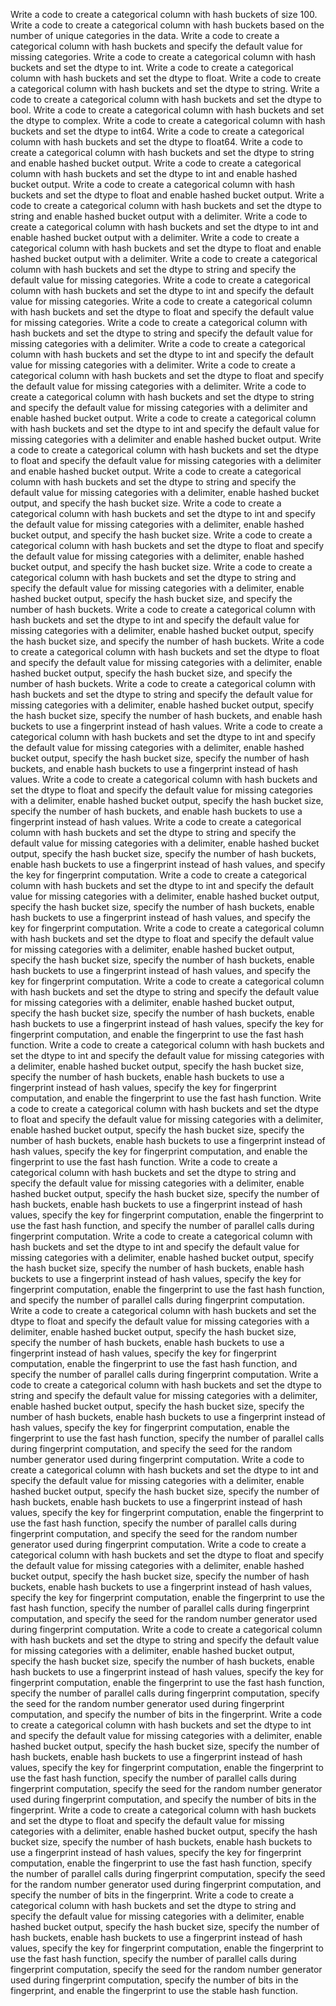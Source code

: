 Write a code to create a categorical column with hash buckets of size 100.
Write a code to create a categorical column with hash buckets based on the number of unique categories in the data.
Write a code to create a categorical column with hash buckets and specify the default value for missing categories.
Write a code to create a categorical column with hash buckets and set the dtype to int.
Write a code to create a categorical column with hash buckets and set the dtype to float.
Write a code to create a categorical column with hash buckets and set the dtype to string.
Write a code to create a categorical column with hash buckets and set the dtype to bool.
Write a code to create a categorical column with hash buckets and set the dtype to complex.
Write a code to create a categorical column with hash buckets and set the dtype to int64.
Write a code to create a categorical column with hash buckets and set the dtype to float64.
Write a code to create a categorical column with hash buckets and set the dtype to string and enable hashed bucket output.
Write a code to create a categorical column with hash buckets and set the dtype to int and enable hashed bucket output.
Write a code to create a categorical column with hash buckets and set the dtype to float and enable hashed bucket output.
Write a code to create a categorical column with hash buckets and set the dtype to string and enable hashed bucket output with a delimiter.
Write a code to create a categorical column with hash buckets and set the dtype to int and enable hashed bucket output with a delimiter.
Write a code to create a categorical column with hash buckets and set the dtype to float and enable hashed bucket output with a delimiter.
Write a code to create a categorical column with hash buckets and set the dtype to string and specify the default value for missing categories.
Write a code to create a categorical column with hash buckets and set the dtype to int and specify the default value for missing categories.
Write a code to create a categorical column with hash buckets and set the dtype to float and specify the default value for missing categories.
Write a code to create a categorical column with hash buckets and set the dtype to string and specify the default value for missing categories with a delimiter.
Write a code to create a categorical column with hash buckets and set the dtype to int and specify the default value for missing categories with a delimiter.
Write a code to create a categorical column with hash buckets and set the dtype to float and specify the default value for missing categories with a delimiter.
Write a code to create a categorical column with hash buckets and set the dtype to string and specify the default value for missing categories with a delimiter and enable hashed bucket output.
Write a code to create a categorical column with hash buckets and set the dtype to int and specify the default value for missing categories with a delimiter and enable hashed bucket output.
Write a code to create a categorical column with hash buckets and set the dtype to float and specify the default value for missing categories with a delimiter and enable hashed bucket output.
Write a code to create a categorical column with hash buckets and set the dtype to string and specify the default value for missing categories with a delimiter, enable hashed bucket output, and specify the hash bucket size.
Write a code to create a categorical column with hash buckets and set the dtype to int and specify the default value for missing categories with a delimiter, enable hashed bucket output, and specify the hash bucket size.
Write a code to create a categorical column with hash buckets and set the dtype to float and specify the default value for missing categories with a delimiter, enable hashed bucket output, and specify the hash bucket size.
Write a code to create a categorical column with hash buckets and set the dtype to string and specify the default value for missing categories with a delimiter, enable hashed bucket output, specify the hash bucket size, and specify the number of hash buckets.
Write a code to create a categorical column with hash buckets and set the dtype to int and specify the default value for missing categories with a delimiter, enable hashed bucket output, specify the hash bucket size, and specify the number of hash buckets.
Write a code to create a categorical column with hash buckets and set the dtype to float and specify the default value for missing categories with a delimiter, enable hashed bucket output, specify the hash bucket size, and specify the number of hash buckets.
Write a code to create a categorical column with hash buckets and set the dtype to string and specify the default value for missing categories with a delimiter, enable hashed bucket output, specify the hash bucket size, specify the number of hash buckets, and enable hash buckets to use a fingerprint instead of hash values.
Write a code to create a categorical column with hash buckets and set the dtype to int and specify the default value for missing categories with a delimiter, enable hashed bucket output, specify the hash bucket size, specify the number of hash buckets, and enable hash buckets to use a fingerprint instead of hash values.
Write a code to create a categorical column with hash buckets and set the dtype to float and specify the default value for missing categories with a delimiter, enable hashed bucket output, specify the hash bucket size, specify the number of hash buckets, and enable hash buckets to use a fingerprint instead of hash values.
Write a code to create a categorical column with hash buckets and set the dtype to string and specify the default value for missing categories with a delimiter, enable hashed bucket output, specify the hash bucket size, specify the number of hash buckets, enable hash buckets to use a fingerprint instead of hash values, and specify the key for fingerprint computation.
Write a code to create a categorical column with hash buckets and set the dtype to int and specify the default value for missing categories with a delimiter, enable hashed bucket output, specify the hash bucket size, specify the number of hash buckets, enable hash buckets to use a fingerprint instead of hash values, and specify the key for fingerprint computation.
Write a code to create a categorical column with hash buckets and set the dtype to float and specify the default value for missing categories with a delimiter, enable hashed bucket output, specify the hash bucket size, specify the number of hash buckets, enable hash buckets to use a fingerprint instead of hash values, and specify the key for fingerprint computation.
Write a code to create a categorical column with hash buckets and set the dtype to string and specify the default value for missing categories with a delimiter, enable hashed bucket output, specify the hash bucket size, specify the number of hash buckets, enable hash buckets to use a fingerprint instead of hash values, specify the key for fingerprint computation, and enable the fingerprint to use the fast hash function.
Write a code to create a categorical column with hash buckets and set the dtype to int and specify the default value for missing categories with a delimiter, enable hashed bucket output, specify the hash bucket size, specify the number of hash buckets, enable hash buckets to use a fingerprint instead of hash values, specify the key for fingerprint computation, and enable the fingerprint to use the fast hash function.
Write a code to create a categorical column with hash buckets and set the dtype to float and specify the default value for missing categories with a delimiter, enable hashed bucket output, specify the hash bucket size, specify the number of hash buckets, enable hash buckets to use a fingerprint instead of hash values, specify the key for fingerprint computation, and enable the fingerprint to use the fast hash function.
Write a code to create a categorical column with hash buckets and set the dtype to string and specify the default value for missing categories with a delimiter, enable hashed bucket output, specify the hash bucket size, specify the number of hash buckets, enable hash buckets to use a fingerprint instead of hash values, specify the key for fingerprint computation, enable the fingerprint to use the fast hash function, and specify the number of parallel calls during fingerprint computation.
Write a code to create a categorical column with hash buckets and set the dtype to int and specify the default value for missing categories with a delimiter, enable hashed bucket output, specify the hash bucket size, specify the number of hash buckets, enable hash buckets to use a fingerprint instead of hash values, specify the key for fingerprint computation, enable the fingerprint to use the fast hash function, and specify the number of parallel calls during fingerprint computation.
Write a code to create a categorical column with hash buckets and set the dtype to float and specify the default value for missing categories with a delimiter, enable hashed bucket output, specify the hash bucket size, specify the number of hash buckets, enable hash buckets to use a fingerprint instead of hash values, specify the key for fingerprint computation, enable the fingerprint to use the fast hash function, and specify the number of parallel calls during fingerprint computation.
Write a code to create a categorical column with hash buckets and set the dtype to string and specify the default value for missing categories with a delimiter, enable hashed bucket output, specify the hash bucket size, specify the number of hash buckets, enable hash buckets to use a fingerprint instead of hash values, specify the key for fingerprint computation, enable the fingerprint to use the fast hash function, specify the number of parallel calls during fingerprint computation, and specify the seed for the random number generator used during fingerprint computation.
Write a code to create a categorical column with hash buckets and set the dtype to int and specify the default value for missing categories with a delimiter, enable hashed bucket output, specify the hash bucket size, specify the number of hash buckets, enable hash buckets to use a fingerprint instead of hash values, specify the key for fingerprint computation, enable the fingerprint to use the fast hash function, specify the number of parallel calls during fingerprint computation, and specify the seed for the random number generator used during fingerprint computation.
Write a code to create a categorical column with hash buckets and set the dtype to float and specify the default value for missing categories with a delimiter, enable hashed bucket output, specify the hash bucket size, specify the number of hash buckets, enable hash buckets to use a fingerprint instead of hash values, specify the key for fingerprint computation, enable the fingerprint to use the fast hash function, specify the number of parallel calls during fingerprint computation, and specify the seed for the random number generator used during fingerprint computation.
Write a code to create a categorical column with hash buckets and set the dtype to string and specify the default value for missing categories with a delimiter, enable hashed bucket output, specify the hash bucket size, specify the number of hash buckets, enable hash buckets to use a fingerprint instead of hash values, specify the key for fingerprint computation, enable the fingerprint to use the fast hash function, specify the number of parallel calls during fingerprint computation, specify the seed for the random number generator used during fingerprint computation, and specify the number of bits in the fingerprint.
Write a code to create a categorical column with hash buckets and set the dtype to int and specify the default value for missing categories with a delimiter, enable hashed bucket output, specify the hash bucket size, specify the number of hash buckets, enable hash buckets to use a fingerprint instead of hash values, specify the key for fingerprint computation, enable the fingerprint to use the fast hash function, specify the number of parallel calls during fingerprint computation, specify the seed for the random number generator used during fingerprint computation, and specify the number of bits in the fingerprint.
Write a code to create a categorical column with hash buckets and set the dtype to float and specify the default value for missing categories with a delimiter, enable hashed bucket output, specify the hash bucket size, specify the number of hash buckets, enable hash buckets to use a fingerprint instead of hash values, specify the key for fingerprint computation, enable the fingerprint to use the fast hash function, specify the number of parallel calls during fingerprint computation, specify the seed for the random number generator used during fingerprint computation, and specify the number of bits in the fingerprint.
Write a code to create a categorical column with hash buckets and set the dtype to string and specify the default value for missing categories with a delimiter, enable hashed bucket output, specify the hash bucket size, specify the number of hash buckets, enable hash buckets to use a fingerprint instead of hash values, specify the key for fingerprint computation, enable the fingerprint to use the fast hash function, specify the number of parallel calls during fingerprint computation, specify the seed for the random number generator used during fingerprint computation, specify the number of bits in the fingerprint, and enable the fingerprint to use the stable hash function.